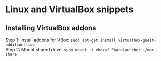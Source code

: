 # Linux and VirtualBox snippets
## Installing VirtualBox addons  
Step 1: Install addons for VBox: `sudo apt-get install virtualbox-guest-additions-iso`  
Step 2: Mount shared drive: `sudo mount -t vboxsf PharoLauncher ~/mac-share`
